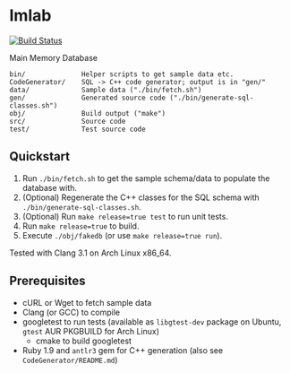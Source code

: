 # Imlab

[![Build Status](https://secure.travis-ci.org/fwalch/imlab.png)](http://travis-ci.org/fwalch/imlab)

Main Memory Database

    bin/              Helper scripts to get sample data etc.
    CodeGenerator/    SQL -> C++ code generator; output is in "gen/"
    data/             Sample data ("./bin/fetch.sh")
    gen/              Generated source code ("./bin/generate-sql-classes.sh")
    obj/              Build output ("make")
    src/              Source code
    test/             Test source code

## Quickstart

 1. Run `./bin/fetch.sh` to get the sample schema/data to populate the database with.
 2. (Optional) Regenerate the C++ classes for the SQL schema with `./bin/generate-sql-classes.sh`.
 3. (Optional) Run `make release=true test` to run unit tests.
 4. Run `make release=true` to build.
 5. Execute `./obj/fakedb` (or use `make release=true run`).

Tested with Clang 3.1 on Arch Linux x86_64.

## Prerequisites

 * cURL or Wget to fetch sample data
 * Clang (or GCC) to compile
 * googletest to run tests (available as `libgtest-dev` package on Ubuntu, `gtest` AUR PKGBUILD for Arch Linux)
   * cmake to build googletest
 * Ruby 1.9 and `antlr3` gem for C++ generation (also see `CodeGenerator/README.md`)
